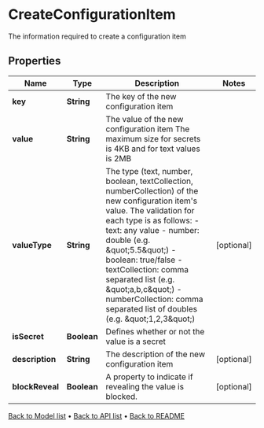 

# CreateConfigurationItem

The information required to create a configuration item

## Properties

| Name | Type | Description | Notes |
|------------ | ------------- | ------------- | -------------|
|**key** | **String** | The key of the new configuration item |  |
|**value** | **String** | The value of the new configuration item     The maximum size for secrets is 4KB and for text values is 2MB |  |
|**valueType** | **String** | The type (text, number, boolean, textCollection, numberCollection) of the new configuration item&#39;s value.  The validation for each type is as follows:  - text: any value  - number: double (e.g. \&quot;5.5\&quot;)  - boolean: true/false  - textCollection: comma separated list (e.g. \&quot;a,b,c\&quot;)  - numberCollection: comma separated list of doubles (e.g. \&quot;1,2,3\&quot;) |  [optional] |
|**isSecret** | **Boolean** | Defines whether or not the value is a secret |  |
|**description** | **String** | The description of the new configuration item |  [optional] |
|**blockReveal** | **Boolean** | A property to indicate if revealing the value is blocked. |  [optional] |



[Back to Model list](../README.md#documentation-for-models) &#8226; [Back to API list](../README.md#documentation-for-api-endpoints) &#8226; [Back to README](../README.md)


